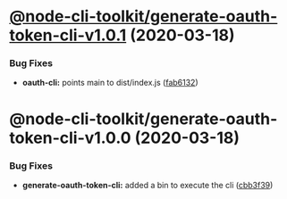 # [@node-cli-toolkit/generate-oauth-token-cli-v1.0.1](https://github.com/tolicodes/node-cli-toolkit/compare/@node-cli-toolkit/generate-oauth-token-cli-v1.0.0...@node-cli-toolkit/generate-oauth-token-cli-v1.0.1) (2020-03-18)


### Bug Fixes

* **oauth-cli:** points main to dist/index.js ([fab6132](https://github.com/tolicodes/node-cli-toolkit/commit/fab6132a053005e1758f682100ee1ddce63e4c61))

# @node-cli-toolkit/generate-oauth-token-cli-v1.0.0 (2020-03-18)


### Bug Fixes

* **generate-oauth-token-cli:** added a bin to execute the cli ([cbb3f39](https://github.com/tolicodes/node-cli-toolkit/commit/cbb3f39a747c56cf81f21cda54b034d531311095))
